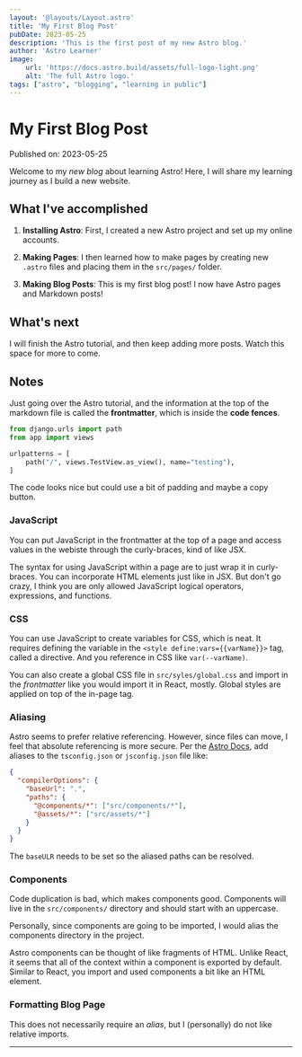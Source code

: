 ```yaml
---
layout: '@layouts/Layout.astro'
title: 'My First Blog Post'
pubDate: 2023-05-25
description: 'This is the first post of my new Astro blog.'
author: 'Astro Learner'
image:
    url: 'https://docs.astro.build/assets/full-logo-light.png' 
    alt: 'The full Astro logo.'
tags: ["astro", "blogging", "learning in public"]
---
```

# My First Blog Post

Published on: 2023-05-25

Welcome to my _new blog_ about learning Astro! Here, I will share my learning journey as I build a new website.

## What I've accomplished

1. **Installing Astro**: First, I created a new Astro project and set up my online accounts.

2. **Making Pages**: I then learned how to make pages by creating new `.astro` files and placing them in the `src/pages/` folder.

3. **Making Blog Posts**: This is my first blog post! I now have Astro pages and Markdown posts!

## What's next

I will finish the Astro tutorial, and then keep adding more posts. Watch this space for more to come.

## Notes

Just going over the Astro tutorial, and the information at the top of the markdown file is called the **frontmatter**, which is inside the **code fences**. 

```python
from django.urls import path
from app import views

urlpatterns = [
    path("/", views.TestView.as_view(), name="testing"),
]
```

The code looks nice but could use a bit of padding and maybe a copy button.

### JavaScript

You can put JavaScript in the frontmatter at the top of a page and access values in the webiste
through the curly-braces, kind of like JSX.

The syntax for using JavaScript within a page are to just wrap it in curly-braces.
You can incorporate HTML elements just like in JSX.
But don't go crazy, I think you are only allowed JavaScript logical operators, expressions, and functions.

### CSS

You can use JavaScript to create variables for CSS, which is neat. 
It requires defining the variable in the `<style define:vars={{varName}}>` tag, called a directive. And you reference in CSS like `var(--varName)`.

You can also create a global CSS file in `src/syles/global.css` and import in the _frontmatter_ like you would import it in React, mostly. Global styles are applied on top of the in-page tag.

### Aliasing

Astro seems to prefer relative referencing. However, since files can move, I feel that absolute referencing is more secure. Per the [Astro Docs](https://docs.astro.build/en/guides/aliases/), add aliases to the `tsconfig.json` or `jsconfig.json` file like:

```json
{
  "compilerOptions": {
    "baseUrl": ".",
    "paths": {
      "@components/*": ["src/components/*"],
      "@assets/*": ["src/assets/*"]
    }
  }
}
```

The `baseULR` needs to be set so the aliased paths can be resolved. 

### Components

Code duplication is bad, which makes components good. Components will live in the `src/components/` directory and should start with an uppercase. 

Personally, since components are going to be imported, I would alias the components directory in the project. 

Astro components can be thought of like fragments of HTML. Unlike React, it seems that all of the context within a component is exported by default. Similar to React, you import and used components a bit like an HTML element. 

### Formatting Blog Page

This does not necessarily require an _alias_, but I (personally) do not like relative imports. 

---